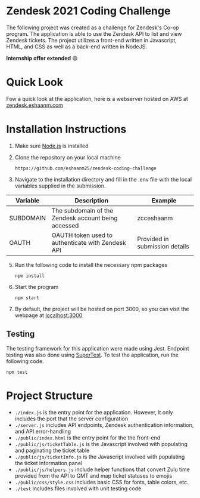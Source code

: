 # Zendesk 2021 Coding Challenge 

The following project was created as a challenge for Zendesk's Co-op program. The application is able to use the Zendesk API to list and view Zendesk tickets. The project utilizes a front-end written in Javascript, HTML, and CSS as well as a back-end written in NodeJS.

**Internship offer extended** 😄

# Quick Look

Fow a quick look at the application, here is a webserver hosted on AWS at [zendesk.eshaanm.com](http://zendesk.eshaanm.com)

# Installation Instructions

1. Make sure [Node.js](https://nodejs.org/en/) is installed
2.  Clone the repository on your local machine

	    https://github.com/eshaanm25/zendesk-coding-challenge
3. Navigate to the installation directory and fill in the .env file with the local variables supplied in the submission.

|       Variable         |Description                          |Example                         |
|----------------|-------------------------------|-----------------------------|
|SUBDOMAIN|The subdomain of the Zendesk account being accessed            |zcceshaanm           |
|OAUTH          | OAUTH token used to authenticate with Zendesk API            |Provided in submission details            


5. Run the following code to install the necessary npm packages

	   npm install

6. Start the program

	   npm start

8. By default, the project will be hosted on port 3000, so you can visit the webpage at [localhost:3000](http://localhost:3000)

## Testing

The testing framework for this application were made using Jest. Endpoint testing was also done using [SuperTest](https://www.npmjs.com/package/supertest). To test the application, run the following code. 

    npm test

# Project Structure
- `./index.js` is the entry point for the application. However, it only includes the port that the server configuration
- `./server.js` includes API endpoints, Zendesk authentication information, and API error-handling
- `./public/index.html` is the entry point for the the front-end
- `./public/js/ticketTable.js` is the Javascript involved with populating and paginating the ticket table
-  `./public/js/ticketInfo.js` is the Javascript involved with populating the ticket information panel
- `./public/js/helpers.js` include helper functions that convert Zulu time provided from the API to GMT and map ticket statuses to emojis
- `./public/css/style.css` includes basic CSS for fonts, table colors, etc.
- `./test` includes files involved with unit testing code

